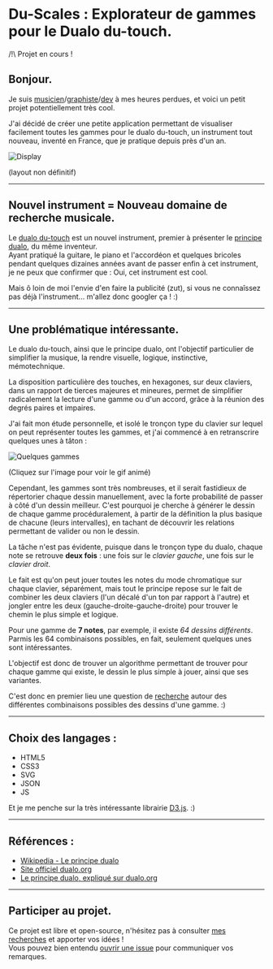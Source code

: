 # Du-Scales : Explorateur de gammes pour le Dualo du-touch.  

/!\ Projet en cours !

## Bonjour.

Je suis [musicien](https://soundcloud.com/dualo-joke)/[graphiste](http://joke-biloumaster.deviantart.com/gallery/)/[dev](https://github.com/RMEx) à mes heures perdues, et voici un petit projet potentiellement très cool.

J'ai décidé de créer une petite application permettant de visualiser facilement toutes les gammes pour le dualo du-touch, un instrument tout nouveau, inventé en France, que je pratique depuis près d'un an.

![Display](http://image.noelshack.com/fichiers/2015/46/1447023948-du-scales2.png)  

(layout non définitif)  

---

## Nouvel instrument = Nouveau domaine de recherche musicale.

Le [dualo du-touch](http://dualo.org/) est un nouvel instrument, premier à présenter le [principe dualo](https://fr.wikipedia.org/wiki/Principe_dualo), du même inventeur.  
Ayant pratiqué la guitare, le piano et l'accordéon et quelques bricoles pendant quelques dizaines années avant de passer enfin à cet instrument, je ne peux que confirmer que : Oui, cet instrument est cool.  

Mais ô loin de moi l'envie d'en faire la publicité (zut), si vous ne connaîssez pas déjà l'instrument... m'allez donc googler ça ! :)  

---

## Une problématique intéressante.

Le dualo du-touch, ainsi que le principe dualo, ont l'objectif particulier de simplifier la musique, la rendre visuelle, logique, instinctive, mémotechnique.  
  
La disposition particulière des touches, en hexagones, sur deux claviers, dans un rapport de tierces majeures et mineures, permet de simplifier radicalement la lecture d'une gamme ou d'un accord, grâce à la réunion des degrés paires et impaires.  
  
J'ai fait mon étude personnelle, et isolé le tronçon type du clavier sur lequel on peut représenter toutes les gammes, et j'ai commencé à en retranscrire quelques unes à tâton :  

![Quelques gammes](http://image.noelshack.com/fichiers/2015/46/1447025147-quelques-gammes2.gif)  

(Cliquez sur l'image pour voir le gif animé)  

Cependant, les gammes sont très nombreuses, et il serait fastidieux de répertorier chaque dessin manuellement, avec la forte probabilité de passer à côté d'un dessin meilleur.
C'est pourquoi je cherche à générer le dessin de chaque gamme procéduralement, à partir de la définition la plus basique de chacune (leurs intervalles), en tachant de découvrir les relations permettant de valider ou non le dessin.  
  
La tâche n'est pas évidente, puisque dans le tronçon type du dualo, chaque note se retrouve **deux fois** : une fois sur le *clavier gauche*, une fois sur le *clavier droit*.  

Le fait est qu'on peut jouer toutes les notes du mode chromatique sur chaque clavier, séparément, mais tout le principe repose sur le fait de combiner les deux claviers (l'un décalé d'un ton par rapport à l'autre) et jongler entre les deux (gauche-droite-gauche-droite) pour trouver le chemin le plus simple et logique.  

Pour une gamme de **7 notes**, par exemple, il existe *64 dessins différents*. Parmis les 64 combinaisons possibles, en fait, seulement quelques unes sont intéressantes.  
  
L'objectif est donc de trouver un algorithme permettant de trouver pour chaque gamme qui existe, le dessin le plus simple à jouer, ainsi que ses variantes.

C'est donc en premier lieu une question de [recherche](https://github.com/Jauke/Du-Scales/tree/master/recherches) autour des différentes combinaisons possibles des dessins d'une gamme. :)

---

## Choix des langages :

* HTML5
* CSS3
* SVG
* JSON
* JS

Et je me penche sur la très intéressante librairie [D3.js](http://d3js.org/). :)

---

## Références :

* [Wikipedia - Le principe dualo](https://fr.wikipedia.org/wiki/Principe_dualo)
* [Site officiel dualo.org](http://dualo.org/)
* [Le principe dualo, expliqué sur dualo.org](http://dualo.org/le-principe-dualo/)

---

## Participer au projet.

Ce projet est libre et open-source, n'hésitez pas à consulter [mes recherches](https://github.com/Jauke/Du-Scales/tree/master/recherches) et apporter vos idées !  
Vous pouvez bien entendu [ouvrir une issue](https://github.com/Jauke/Du-Scales/issues) pour communiquer vos remarques.
